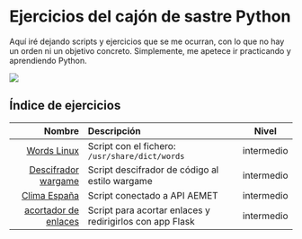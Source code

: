 # Ejercicios del cajón de sastre Python

Aquí iré dejando scripts y ejercicios que se me ocurran, con lo que no hay un orden ni un objetivo concreto. Simplemente, me apetece ir practicando y aprendiendo Python.

![](https://media.giphy.com/media/8nYVjqXNdZida/giphy.gif)

## Índice de ejercicios

|                                                   Nombre | Descripción                                              |   Nivel    |
| -------------------------------------------------------: | :------------------------------------------------------- | :--------: |
|        [Words Linux](./01_scripts_words_linux/README.md) | Script con el fichero: `/usr/share/dict/words`           | intermedio |
| [Descifrador wargame](./02_scripts_descifrador_wargame/) | Script descifrador de código al estilo wargame           | intermedio |
|                              [Clima España](./03_clima/) | Script conectado a API AEMET                             | intermedio |
|              [acortador de enlaces](./04_acortador_url/) | Script para acortar enlaces y redirigirlos con app Flask | intermedio |
